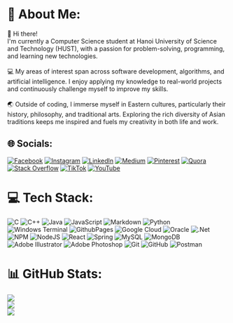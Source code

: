 # 💫 About Me:
👋 Hi there!<br>I'm currently a Computer Science student at Hanoi University of Science and Technology (HUST), with a passion for problem-solving, programming, and learning new technologies.<br><br>💻 My areas of interest span across software development, algorithms, and artificial intelligence. I enjoy applying my knowledge to real-world projects and continuously challenge myself to improve my skills.<br><br>🌏 Outside of coding, I immerse myself in Eastern cultures, particularly their history, philosophy, and traditional arts. Exploring the rich diversity of Asian traditions keeps me inspired and fuels my creativity in both life and work.


## 🌐 Socials:
[![Facebook](https://img.shields.io/badge/Facebook-%231877F2.svg?logo=Facebook&logoColor=white)](https://facebook.com/HieuDV.IT1.171) [![Instagram](https://img.shields.io/badge/Instagram-%23E4405F.svg?logo=Instagram&logoColor=white)](https://instagram.com/hieudv.it1.171) [![LinkedIn](https://img.shields.io/badge/LinkedIn-%230077B5.svg?logo=linkedin&logoColor=white)](https://linkedin.com/in/HieuDV171) [![Medium](https://img.shields.io/badge/Medium-12100E?logo=medium&logoColor=white)](https://medium.com/@@HieuDV.171) [![Pinterest](https://img.shields.io/badge/Pinterest-%23E60023.svg?logo=Pinterest&logoColor=white)](https://pinterest.com/HieuDV171) [![Quora](https://img.shields.io/badge/Quora-%23B92B27.svg?logo=Quora&logoColor=white)](https://quora.com/profile/Gia-Cát-Băng-Tâm) [![Stack Overflow](https://img.shields.io/badge/-Stackoverflow-FE7A16?logo=stack-overflow&logoColor=white)](https://stackoverflow.com/users/27931259) [![TikTok](https://img.shields.io/badge/TikTok-%23000000.svg?logo=TikTok&logoColor=white)](https://tiktok.com/@@hieudv.171) [![YouTube](https://img.shields.io/badge/YouTube-%23FF0000.svg?logo=YouTube&logoColor=white)](https://youtube.com/@@giacatbangtam1221) 

# 💻 Tech Stack:
![C](https://img.shields.io/badge/c-%2300599C.svg?style=for-the-badge&logo=c&logoColor=white) ![C++](https://img.shields.io/badge/c++-%2300599C.svg?style=for-the-badge&logo=c%2B%2B&logoColor=white) ![Java](https://img.shields.io/badge/java-%23ED8B00.svg?style=for-the-badge&logo=openjdk&logoColor=white) ![JavaScript](https://img.shields.io/badge/javascript-%23323330.svg?style=for-the-badge&logo=javascript&logoColor=%23F7DF1E) ![Markdown](https://img.shields.io/badge/markdown-%23000000.svg?style=for-the-badge&logo=markdown&logoColor=white) ![Python](https://img.shields.io/badge/python-3670A0?style=for-the-badge&logo=python&logoColor=ffdd54) ![Windows Terminal](https://img.shields.io/badge/Windows%20Terminal-%234D4D4D.svg?style=for-the-badge&logo=windows-terminal&logoColor=white) ![GithubPages](https://img.shields.io/badge/github%20pages-121013?style=for-the-badge&logo=github&logoColor=white) ![Google Cloud](https://img.shields.io/badge/GoogleCloud-%234285F4.svg?style=for-the-badge&logo=google-cloud&logoColor=white) ![Oracle](https://img.shields.io/badge/Oracle-F80000?style=for-the-badge&logo=oracle&logoColor=white) ![.Net](https://img.shields.io/badge/.NET-5C2D91?style=for-the-badge&logo=.net&logoColor=white) ![NPM](https://img.shields.io/badge/NPM-%23CB3837.svg?style=for-the-badge&logo=npm&logoColor=white) ![NodeJS](https://img.shields.io/badge/node.js-6DA55F?style=for-the-badge&logo=node.js&logoColor=white) ![React](https://img.shields.io/badge/react-%2320232a.svg?style=for-the-badge&logo=react&logoColor=%2361DAFB) ![Spring](https://img.shields.io/badge/spring-%236DB33F.svg?style=for-the-badge&logo=spring&logoColor=white) ![MySQL](https://img.shields.io/badge/mysql-4479A1.svg?style=for-the-badge&logo=mysql&logoColor=white) ![MongoDB](https://img.shields.io/badge/MongoDB-%234ea94b.svg?style=for-the-badge&logo=mongodb&logoColor=white) ![Adobe Illustrator](https://img.shields.io/badge/adobe%20illustrator-%23FF9A00.svg?style=for-the-badge&logo=adobe%20illustrator&logoColor=white) ![Adobe Photoshop](https://img.shields.io/badge/adobe%20photoshop-%2331A8FF.svg?style=for-the-badge&logo=adobe%20photoshop&logoColor=white) ![Git](https://img.shields.io/badge/git-%23F05033.svg?style=for-the-badge&logo=git&logoColor=white) ![GitHub](https://img.shields.io/badge/github-%23121011.svg?style=for-the-badge&logo=github&logoColor=white) ![Postman](https://img.shields.io/badge/Postman-FF6C37?style=for-the-badge&logo=postman&logoColor=white)
# 📊 GitHub Stats:
![](https://github-readme-stats.vercel.app/api?username=HieuDV-IT1-HUST&theme=dark&hide_border=false&include_all_commits=false&count_private=true)<br/>
![](https://github-readme-streak-stats.herokuapp.com/?user=HieuDV-IT1-HUST&theme=dark&hide_border=false)<br/>
![](https://github-readme-stats.vercel.app/api/top-langs/?username=HieuDV-IT1-HUST&theme=dark&hide_border=false&include_all_commits=false&count_private=true&layout=compact)
